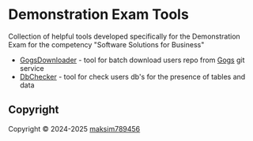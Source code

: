 # Demonstration Exam Tools

Collection of helpful tools developed specifically for the Demonstration Exam for the competency "Software Solutions for Business"

- [GogsDownloader](GogsDownloader/README.md) - tool for batch download users repo from [Gogs](https://gogs.io/) git service
- [DbChecker](DbChecker/README.md) - tool for check users db's for the presence of tables and data

## Copyright

Copyright © 2024-2025 <a href="https://github.com/maksim789456">maksim789456</a>
